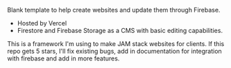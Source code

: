 Blank template to help create websites and update them through Firebase.

- Hosted by Vercel
- Firestore and Firebase Storage as a CMS with basic editing capabilities.

This is a framework I'm using to make JAM stack websites for clients.
If this repo gets 5 stars, I'll fix existing bugs, add in documentation for integration with firebase and add in more features.
